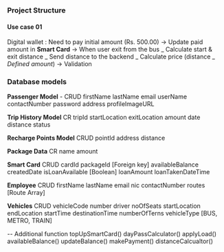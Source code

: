 ### Project Structure

#### Use case 01

Digital wallet : Need to pay initial amount (Rs. 500.00)
-> Update paid amount in **Smart Card**
-> When user exit from the bus
_ Calculate start & exit distance
_ Send distance to the backend
_ Calculate price (distance _ _Defined amount_)
-> Validation

### Database models

**Passenger Model** - CRUD
firstName
lastName
email
userName
contactNumber
password
address
profileImageURL

**Trip History Model** CR
tripId
startLocation
exitLocation
amount
date
distance
status

**Recharge Points Model** CRUD
pointId
address
distance

**Package Data** CR
name
amount

**Smart Card** CRUD
cardId
packageId [Foreign key]
availableBalance
createdDate
isLoanAvailable [Boolean]
loanAmount
loanTakenDateTime

**Employee** CRUD
firstName
lastName
email
nic
contactNumber
routes [Route Array]

**Vehicles** CRUD
vehicleCode
number
driver
noOfSeats
startLocation
endLocation
startTime
destinationTime
numberOfTerns
vehicleType [BUS, METRO, TRAIN]

-- Additional function
topUpSmartCard()
dayPassCalculator()
applyLoad()
availableBalance()
updateBalance()
makePayment()
distanceCalcualtor()
